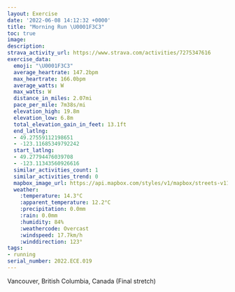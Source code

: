 ```yaml
---
layout: Exercise
date: '2022-06-08 14:12:32 +0000'
title: "Morning Run \U0001F3C3"
toc: true
image:
description:
strava_activity_url: https://www.strava.com/activities/7275347616
exercise_data:
  emoji: "\U0001F3C3"
  average_heartrate: 147.2bpm
  max_heartrate: 166.0bpm
  average_watts: W
  max_watts: W
  distance_in_miles: 2.07mi
  pace_per_mile: 7m38s/mi
  elevation_high: 19.8m
  elevation_low: 6.8m
  total_elevation_gain_in_feet: 13.1ft
  end_latlng:
  - 49.27559112198651
  - -123.11685349792242
  start_latlng:
  - 49.27794476039708
  - -123.11343560926616
  similar_activities_count: 1
  similar_activities_trend: 0
  mapbox_image_url: https://api.mapbox.com/styles/v1/mapbox/streets-v11/static/path-5+787af2-1.0(crwkH~qlnVl%40~%40f%40%5ERTr%40jAl%40pA~%40pCNP%3FEBCR%3Fr%40r%40l%40~%40x%40lBLND%40NIXa%40t%40cB%40MLQx%40%7BAzAeCXQzBe%40RO%60%40a%40%60%40QFKBa%40I_BIi%40Mg%40q%40%7BA_%40qAQe%40aAgBo%40u%40u%40cCMQWOCEC_%40As%40CQMSIE_%40GKGAUDy%40C%5BQWm%40c%40WIq%40KQGOQEMEi%40JyC%3FsBF%5B%60%40u%40F%5B%40O%3FmDAuAD%7DC%3FuCAUC%7CAC~DGvB%3Fz%40EnA%3F%60AE%5ESt%40GZA%5CD~%40MpAAdA%40%60%40Jh%40Vb%40RLr%40L%60%40Lr%40z%40DXBx%40JHZJHPD%5E%3Ff%40BPNT%5Eh%40f%40xARb%40v%40%60A%5C%60Ap%40pATXDHf%40rCNxBVr%40f%40lAJf%40IrAB~%40%3FbCGTe%40v%40MPMFUGQOGQKg%40C%5DF_AAm%40Ea%40Sg%40MOIC%7BAS%5DRg%40PS%40a%40IOLOj%40MdAKb%40MRg%40j%40gAtB),pin-s-s+e5b22e(-123.11344,49.27794),pin-s-f+89ae00(-123.11686000000003,49.275590000000044)/auto/800x800?access_token=pk.eyJ1Ijoiam9zaGJlY2ttYW4iLCJhIjoiY205eWR2aDd1MWZ6djJrbXc4a3M0bWZleiJ9.XiG9OWkNcZk2QzjJbxLB4A
  weather:
    :temperature: 14.3°C
    :apparent_temperature: 12.2°C
    :precipitation: 0.0mm
    :rain: 0.0mm
    :humidity: 84%
    :weathercode: Overcast
    :windspeed: 17.7km/h
    :winddirection: 123°
tags:
- running
serial_number: 2022.ECE.019
---
```

Vancouver, British Columbia, Canada (Final stretch)
